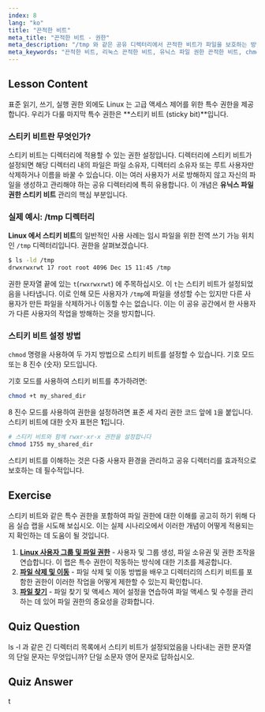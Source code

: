 ```yaml
---
index: 8
lang: "ko"
title: "끈적한 비트"
meta_title: "끈적한 비트 - 권한"
meta_description: "/tmp 와 같은 공유 디렉터리에서 끈적한 비트가 파일을 보호하는 방법과 chmod 를 사용하여 설정하는 방법을 알아보세요. Linux 및 Unix 파일 권한에서 끈적한 비트의 목적을 탐색합니다."
meta_keywords: "끈적한 비트, 리눅스 끈적한 비트, 유닉스 파일 권한 끈적한 비트, chmod +t, /tmp 디렉터리, 파일 권한, 리눅스 보안"
---
```


## Lesson Content

표준 읽기, 쓰기, 실행 권한 외에도 Linux 는 고급 액세스 제어를 위한 특수 권한을 제공합니다. 우리가 다룰 마지막 특수 권한은 **스티키 비트 (sticky bit)**입니다.

### 스티키 비트란 무엇인가?

스티키 비트는 디렉터리에 적용할 수 있는 권한 설정입니다. 디렉터리에 스티키 비트가 설정되면 해당 디렉터리 내의 파일은 파일 소유자, 디렉터리 소유자 또는 루트 사용자만 삭제하거나 이름을 바꿀 수 있습니다. 이는 여러 사용자가 서로 방해하지 않고 자신의 파일을 생성하고 관리해야 하는 공유 디렉터리에 특히 유용합니다. 이 개념은 **유닉스 파일 권한 스티키 비트** 관리의 핵심 부분입니다.

### 실제 예시: /tmp 디렉터리

**Linux 에서 스티키 비트**의 일반적인 사용 사례는 임시 파일을 위한 전역 쓰기 가능 위치인 `/tmp` 디렉터리입니다. 권한을 살펴보겠습니다.

```bash
$ ls -ld /tmp
drwxrwxrwt 17 root root 4096 Dec 15 11:45 /tmp
```

권한 문자열 끝에 있는 `t`(`rwxrwxrwt`) 에 주목하십시오. 이 `t`는 스티키 비트가 설정되었음을 나타냅니다. 이로 인해 모든 사용자가 `/tmp`에 파일을 생성할 수는 있지만 다른 사용자가 만든 파일을 삭제하거나 이동할 수는 없습니다. 이는 이 공유 공간에서 한 사용자가 다른 사용자의 작업을 방해하는 것을 방지합니다.

### 스티키 비트 설정 방법

`chmod` 명령을 사용하여 두 가지 방법으로 스티키 비트를 설정할 수 있습니다. 기호 모드 또는 8 진수 (숫자) 모드입니다.

기호 모드를 사용하여 스티키 비트를 추가하려면:

```bash
chmod +t my_shared_dir
```

8 진수 모드를 사용하여 권한을 설정하려면 표준 세 자리 권한 코드 앞에 `1`을 붙입니다. 스티키 비트에 대한 숫자 표현은 **1**입니다.

```bash
# 스티키 비트와 함께 rwxr-xr-x 권한을 설정합니다
chmod 1755 my_shared_dir
```

스티키 비트를 이해하는 것은 다중 사용자 환경을 관리하고 공유 디렉터리를 효과적으로 보호하는 데 필수적입니다.

## Exercise

스티키 비트와 같은 특수 권한을 포함하여 파일 권한에 대한 이해를 공고히 하기 위해 다음 실습 랩을 시도해 보십시오. 이는 실제 시나리오에서 이러한 개념이 어떻게 적용되는지 확인하는 데 도움이 될 것입니다.

1.  **[Linux 사용자 그룹 및 파일 권한](https://labex.io/ko/labs/linux-linux-user-group-and-file-permissions-18002)** - 사용자 및 그룹 생성, 파일 소유권 및 권한 조작을 연습합니다. 이 랩은 특수 권한이 작동하는 방식에 대한 기초를 제공합니다.
2.  **[파일 삭제 및 이동](https://labex.io/ko/labs/linux-delete-and-move-files-7777)** - 파일 삭제 및 이동 방법을 배우고 디렉터리의 스티키 비트를 포함한 권한이 이러한 작업을 어떻게 제한할 수 있는지 확인합니다.
3.  **[파일 찾기](https://labex.io/ko/labs/linux-find-a-file-17993)** - 파일 찾기 및 액세스 제어 설정을 연습하여 파일 액세스 및 수정을 관리하는 데 있어 파일 권한의 중요성을 강화합니다.

## Quiz Question

ls -l 과 같은 긴 디렉터리 목록에서 스티키 비트가 설정되었음을 나타내는 권한 문자열의 단일 문자는 무엇입니까? 단일 소문자 영어 문자로 답하십시오.

## Quiz Answer

t
